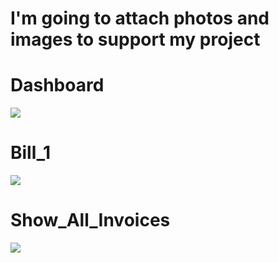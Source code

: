 # I'm going to attach photos and images to support my project

# Dashboard
 ![](https://user-images.githubusercontent.com/56836409/153472281-250364a0-ed33-463e-913d-4cc0bc1ef53f.png)
 
 
 
 # Bill_1
 ![](https://user-images.githubusercontent.com/56836409/153472276-148ac45e-4a47-420b-97b6-5f7c6651ebaa.png)
 
 
 
 
 # Show_All_Invoices
 ![](https://user-images.githubusercontent.com/56836409/153472274-cb9692b5-b738-487e-b7b8-51159ac36b0b.png)
